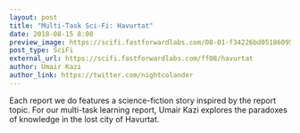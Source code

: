 ```yaml
---
layout: post
title: "Multi-Task Sci-Fi: Havurtat"
date: 2018-08-15 8:00
preview_image: https://scifi.fastforwardlabs.com/08-01-f34226bd05186095e6feb166414361a5.svg
post_type: SciFi
external_url: https://scifi.fastforwardlabs.com/ff08/havurtat
author: Umair Kazi
author_link: https://twitter.com/nightcolander
---
```


Each report we do features a science-fiction story inspired by the report topic. For our multi-task learning report, Umair Kazi explores the paradoxes of knowledge in the lost city of Havurtat.
